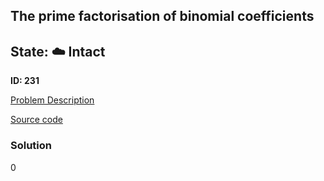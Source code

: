 ## The prime factorisation of binomial coefficients

## State: :cloud: **Intact**

**ID: 231**

[Problem Description](https://projecteuler.net/problem=231)

[Source code](main.cpp)

### Solution
0